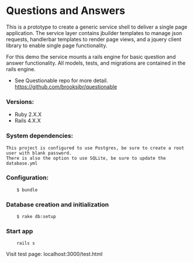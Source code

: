 # Questions and Answers

This is a prototype to create a generic service shell to deliver a single page application. The service layer contains jbuilder templates to manage json requests, handlerbar templates to render page views, and a jquery client library to enable single page functionality.

For this demo the service mounts a rails engine for basic question and answer functionality. All models, tests, and migrations are contained in the rails engine.

* See Questionable repo for more detail.
https://github.com/brooksjbr/questionable


### Versions:
* Ruby 2.X.X
* Rails 4.X.X

### System dependencies:
	This project is configured to use Postgres, be sure to create a root user with blank password.
	There is also the option to use SQLite, be sure to update the database.yml
 
### Configuration:
```shell
	$ bundle
```

### Database creation and initialization
```shell
	$ rake db:setup
```

### Start app

```shell
	rails s
```
 Visit test page:
	localhost:3000/test.html
